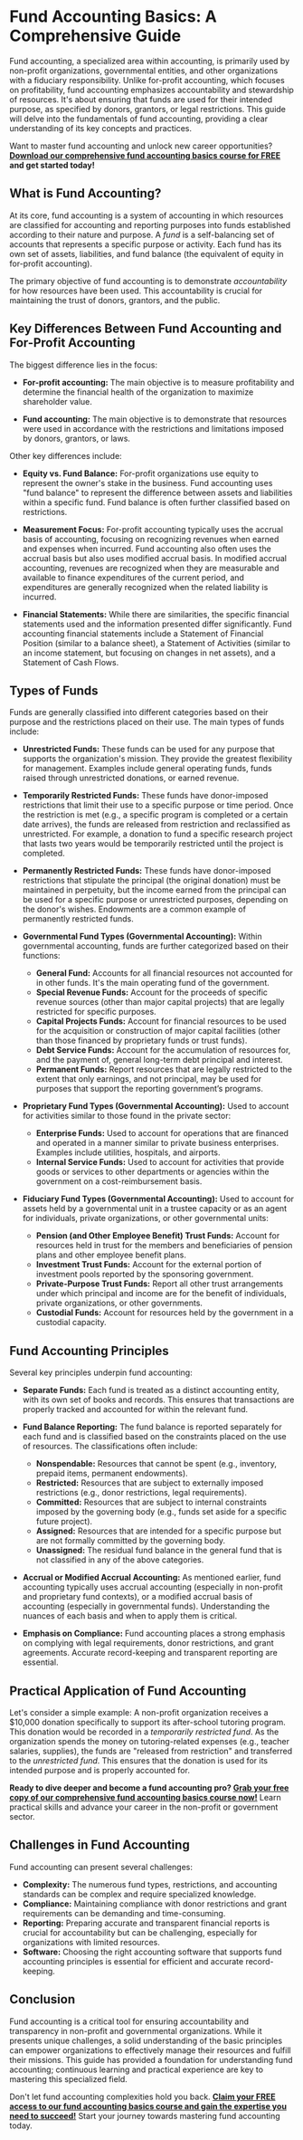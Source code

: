 # Fund Accounting Basics: A Comprehensive Guide

Fund accounting, a specialized area within accounting, is primarily used by non-profit organizations, governmental entities, and other organizations with a fiduciary responsibility. Unlike for-profit accounting, which focuses on profitability, fund accounting emphasizes accountability and stewardship of resources. It's about ensuring that funds are used for their intended purpose, as specified by donors, grantors, or legal restrictions. This guide will delve into the fundamentals of fund accounting, providing a clear understanding of its key concepts and practices.

Want to master fund accounting and unlock new career opportunities? **[Download our comprehensive fund accounting basics course for FREE](https://udemywork.com/fund-accounting-basics) and get started today!**

## What is Fund Accounting?

At its core, fund accounting is a system of accounting in which resources are classified for accounting and reporting purposes into funds established according to their nature and purpose. A *fund* is a self-balancing set of accounts that represents a specific purpose or activity.  Each fund has its own set of assets, liabilities, and fund balance (the equivalent of equity in for-profit accounting).

The primary objective of fund accounting is to demonstrate *accountability* for how resources have been used. This accountability is crucial for maintaining the trust of donors, grantors, and the public.

## Key Differences Between Fund Accounting and For-Profit Accounting

The biggest difference lies in the focus:

*   **For-profit accounting:** The main objective is to measure profitability and determine the financial health of the organization to maximize shareholder value.

*   **Fund accounting:** The main objective is to demonstrate that resources were used in accordance with the restrictions and limitations imposed by donors, grantors, or laws.

Other key differences include:

*   **Equity vs. Fund Balance:** For-profit organizations use equity to represent the owner's stake in the business. Fund accounting uses "fund balance" to represent the difference between assets and liabilities within a specific fund. Fund balance is often further classified based on restrictions.

*   **Measurement Focus:** For-profit accounting typically uses the accrual basis of accounting, focusing on recognizing revenues when earned and expenses when incurred. Fund accounting also often uses the accrual basis but also uses modified accrual basis. In modified accrual accounting, revenues are recognized when they are measurable and available to finance expenditures of the current period, and expenditures are generally recognized when the related liability is incurred.

*   **Financial Statements:** While there are similarities, the specific financial statements used and the information presented differ significantly. Fund accounting financial statements include a Statement of Financial Position (similar to a balance sheet), a Statement of Activities (similar to an income statement, but focusing on changes in net assets), and a Statement of Cash Flows.

## Types of Funds

Funds are generally classified into different categories based on their purpose and the restrictions placed on their use. The main types of funds include:

*   **Unrestricted Funds:** These funds can be used for any purpose that supports the organization's mission. They provide the greatest flexibility for management. Examples include general operating funds, funds raised through unrestricted donations, or earned revenue.

*   **Temporarily Restricted Funds:** These funds have donor-imposed restrictions that limit their use to a specific purpose or time period. Once the restriction is met (e.g., a specific program is completed or a certain date arrives), the funds are released from restriction and reclassified as unrestricted. For example, a donation to fund a specific research project that lasts two years would be temporarily restricted until the project is completed.

*   **Permanently Restricted Funds:** These funds have donor-imposed restrictions that stipulate the principal (the original donation) must be maintained in perpetuity, but the income earned from the principal can be used for a specific purpose or unrestricted purposes, depending on the donor's wishes. Endowments are a common example of permanently restricted funds.

*   **Governmental Fund Types (Governmental Accounting):** Within governmental accounting, funds are further categorized based on their functions:
    *   **General Fund:** Accounts for all financial resources not accounted for in other funds. It's the main operating fund of the government.
    *   **Special Revenue Funds:** Account for the proceeds of specific revenue sources (other than major capital projects) that are legally restricted for specific purposes.
    *   **Capital Projects Funds:** Account for financial resources to be used for the acquisition or construction of major capital facilities (other than those financed by proprietary funds or trust funds).
    *   **Debt Service Funds:** Account for the accumulation of resources for, and the payment of, general long-term debt principal and interest.
    *   **Permanent Funds:** Report resources that are legally restricted to the extent that only earnings, and not principal, may be used for purposes that support the reporting government’s programs.

*   **Proprietary Fund Types (Governmental Accounting):** Used to account for activities similar to those found in the private sector:
    *   **Enterprise Funds:** Used to account for operations that are financed and operated in a manner similar to private business enterprises. Examples include utilities, hospitals, and airports.
    *   **Internal Service Funds:** Used to account for activities that provide goods or services to other departments or agencies within the government on a cost-reimbursement basis.

*   **Fiduciary Fund Types (Governmental Accounting):** Used to account for assets held by a governmental unit in a trustee capacity or as an agent for individuals, private organizations, or other governmental units:
    *   **Pension (and Other Employee Benefit) Trust Funds:** Account for resources held in trust for the members and beneficiaries of pension plans and other employee benefit plans.
    *   **Investment Trust Funds:** Account for the external portion of investment pools reported by the sponsoring government.
    *   **Private-Purpose Trust Funds:** Report all other trust arrangements under which principal and income are for the benefit of individuals, private organizations, or other governments.
    *   **Custodial Funds:** Account for resources held by the government in a custodial capacity.

## Fund Accounting Principles

Several key principles underpin fund accounting:

*   **Separate Funds:** Each fund is treated as a distinct accounting entity, with its own set of books and records. This ensures that transactions are properly tracked and accounted for within the relevant fund.

*   **Fund Balance Reporting:** The fund balance is reported separately for each fund and is classified based on the constraints placed on the use of resources. The classifications often include:
    *   **Nonspendable:** Resources that cannot be spent (e.g., inventory, prepaid items, permanent endowments).
    *   **Restricted:** Resources that are subject to externally imposed restrictions (e.g., donor restrictions, legal requirements).
    *   **Committed:** Resources that are subject to internal constraints imposed by the governing body (e.g., funds set aside for a specific future project).
    *   **Assigned:** Resources that are intended for a specific purpose but are not formally committed by the governing body.
    *   **Unassigned:** The residual fund balance in the general fund that is not classified in any of the above categories.

*   **Accrual or Modified Accrual Accounting:** As mentioned earlier, fund accounting typically uses accrual accounting (especially in non-profit and proprietary fund contexts), or a modified accrual basis of accounting (especially in governmental funds). Understanding the nuances of each basis and when to apply them is critical.

*   **Emphasis on Compliance:** Fund accounting places a strong emphasis on complying with legal requirements, donor restrictions, and grant agreements. Accurate record-keeping and transparent reporting are essential.

## Practical Application of Fund Accounting

Let's consider a simple example: A non-profit organization receives a $10,000 donation specifically to support its after-school tutoring program. This donation would be recorded in a *temporarily restricted fund*. As the organization spends the money on tutoring-related expenses (e.g., teacher salaries, supplies), the funds are "released from restriction" and transferred to the *unrestricted fund*. This ensures that the donation is used for its intended purpose and is properly accounted for.

**Ready to dive deeper and become a fund accounting pro? [Grab your free copy of our comprehensive fund accounting basics course now!](https://udemywork.com/fund-accounting-basics)** Learn practical skills and advance your career in the non-profit or government sector.

## Challenges in Fund Accounting

Fund accounting can present several challenges:

*   **Complexity:** The numerous fund types, restrictions, and accounting standards can be complex and require specialized knowledge.
*   **Compliance:** Maintaining compliance with donor restrictions and grant requirements can be demanding and time-consuming.
*   **Reporting:** Preparing accurate and transparent financial reports is crucial for accountability but can be challenging, especially for organizations with limited resources.
*   **Software:** Choosing the right accounting software that supports fund accounting principles is essential for efficient and accurate record-keeping.

## Conclusion

Fund accounting is a critical tool for ensuring accountability and transparency in non-profit and governmental organizations. While it presents unique challenges, a solid understanding of the basic principles can empower organizations to effectively manage their resources and fulfill their missions. This guide has provided a foundation for understanding fund accounting; continuous learning and practical experience are key to mastering this specialized field.

Don't let fund accounting complexities hold you back. **[Claim your FREE access to our fund accounting basics course and gain the expertise you need to succeed!](https://udemywork.com/fund-accounting-basics)** Start your journey towards mastering fund accounting today.
